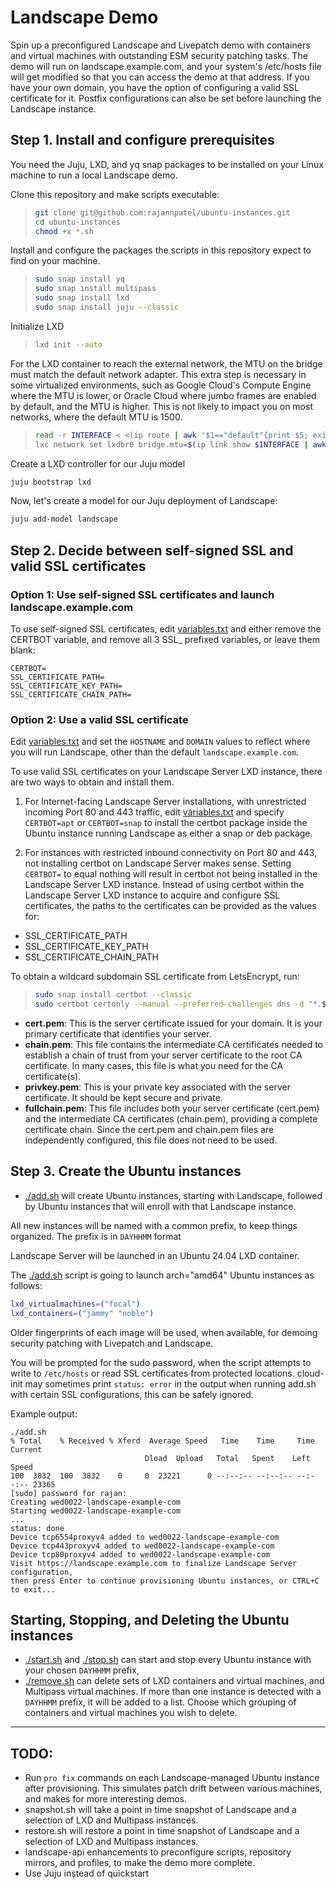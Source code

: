 # Landscape Demo

Spin up a preconfigured Landscape and Livepatch demo with containers and virtual machines with outstanding ESM security patching tasks. The demo will run on landscape.example.com, and your system's /etc/hosts file will get modified so that you can access the demo at that address. If you have your own domain, you have the option of configuring a valid SSL certificate for it. Postfix configurations can also be set before launching the Landscape instance.

## Step 1. Install and configure prerequisites

You need the Juju, LXD, and yq snap packages to be installed on your Linux machine to run a local Landscape demo.

Clone this repository and make scripts executable:

> ```bash
> git clone git@github.com:rajannpatel/ubuntu-instances.git
> cd ubuntu-instances
> chmod +x *.sh
> ```

Install and configure the packages the scripts in this repository expect to find on your machine.

> ```bash
> sudo snap install yq
> sudo snap install multipass
> sudo snap install lxd
> sudo snap install juju --classic
> ```

Initialize LXD

> ```bash
> lxd init --auto
> ```

For the LXD container to reach the external network, the MTU on the bridge must match the default network adapter. This extra step is necessary in some virtualized environments, such as Google Cloud's Compute Engine where the MTU is lower, or Oracle Cloud where jumbo frames are enabled by default, and the MTU is higher. This is not likely to impact you on most networks, where the default MTU is 1500.

> ```bash
> read -r INTERFACE < <(ip route | awk '$1=="default"{print $5; exit}')
> lxc network set lxdbr0 bridge.mtu=$(ip link show $INTERFACE | awk '/mtu/ {print $5}')
> ```

Create a LXD controller for our Juju model

```bash
juju bootstrap lxd
```

Now, let's create a model for our Juju deployment of Landscape:

```bash
juju add-model landscape
```

## Step 2. Decide between self-signed SSL and valid SSL certificates

### Option 1: Use self-signed SSL certificates and launch landscape.example.com

To use self-signed SSL certificates, edit [variables.txt](variables.txt) and either remove the CERTBOT variable, and remove all 3 SSL_ prefixed variables, or leave them blank:

```text
CERTBOT=
SSL_CERTIFICATE_PATH=
SSL_CERTIFICATE_KEY_PATH=
SSL_CERTIFICATE_CHAIN_PATH=
```

### Option 2: Use a valid SSL certificate

Edit [variables.txt](variables.txt) and set the `HOSTNAME` and `DOMAIN` values to reflect where you will run Landscape, other than the default `landscape.example.com`.

To use valid SSL certificates on your Landscape Server LXD instance, there are two ways to obtain and install them.

1.  For Internet-facing Landscape Server installations, with unrestricted incoming Port 80 and 443 traffic, edit [variables.txt](variables.txt) and specify `CERTBOT=apt` or `CERTBOT=snap` to install the certbot package inside the Ubuntu instance running Landscape as either a snap or deb package.

2.  For instances with restricted inbound connectivity on Port 80 and 443, not installing certbot on Landscape Server makes sense. Setting `CERTBOT=` to equal nothing will result in certbot not being installed in the Landscape Server LXD instance. Instead of using certbot within the Landscape Server LXD instance to acquire and configure SSL certificates, the paths to the certificates can be provided as the values for:
   - SSL_CERTIFICATE_PATH
   - SSL_CERTIFICATE_KEY_PATH
   - SSL_CERTIFICATE_CHAIN_PATH

To obtain a wildcard subdomain SSL certificate from LetsEncrypt, run:

> ```bash
> sudo snap install certbot --classic
> sudo certbot certonly --manual --preferred-challenges dns -d "*.$(grep '^DOMAIN=' variables.txt | cut -d'=' -f2)"
> ```

-  **cert.pem**: This is the server certificate issued for your domain. It is your primary certificate that identifies your server.
-  **chain.pem**: This file contains the intermediate CA certificates needed to establish a chain of trust from your server certificate to the root CA certificate. In many cases, this file is what you need for the CA certificate(s).
-  **privkey.pem**: This is your private key associated with the server certificate. It should be kept secure and private.
-  **fullchain.pem**: This file includes both your server certificate (cert.pem) and the intermediate CA certificates (chain.pem), providing a complete certificate chain. Since the cert.pem and chain.pem files are independently configured, this file does not need to be used.

## Step 3. Create the Ubuntu instances

-  [./add.sh](add.sh) will create Ubuntu instances, starting with Landscape, followed by Ubuntu instances that will enroll with that Landscape instance.

All new instances will be named with a common prefix, to keep things organized. The prefix is in `DAYHHMM` format

Landscape Server will be launched in an Ubuntu 24.04 LXD container.

The [./add.sh](add.sh) script is going to launch arch="amd64" Ubuntu instances as follows:

```bash
lxd_virtualmachines=("focal")
lxd_containers=("jammy" "noble")
```

Older fingerprints of each image will be used, when available, for demoing security patching with Livepatch and Landscape.

You will be prompted for the sudo password, when the script attempts to write to `/etc/hosts` or read SSL certificates from protected locations. cloud-init may sometimes print `status: error` in the output when running add.sh with certain SSL configurations, this can be safely ignored.

Example output:

```text
./add.sh 
% Total    % Received % Xferd  Average Speed   Time    Time     Time  Current
                              Dload  Upload   Total   Spent    Left  Speed
100  3832  100  3832    0     0  23221      0 --:--:-- --:--:-- --:--:-- 23365
[sudo] password for rajan: 
Creating wed0022-landscape-example-com
Starting wed0022-landscape-example-com    
...
status: done
Device tcp6554proxyv4 added to wed0022-landscape-example-com
Device tcp443proxyv4 added to wed0022-landscape-example-com
Device tcp80proxyv4 added to wed0022-landscape-example-com
Visit https://landscape.example.com to finalize Landscape Server configuration,
then press Enter to continue provisioning Ubuntu instances, or CTRL+C to exit...
```

## Starting, Stopping, and Deleting the Ubuntu instances

-  [./start.sh](start.sh) and [./stop.sh](stop.sh) can start and stop every Ubuntu instance with your chosen `DAYHHMM` prefix, 
-  [./remove.sh](stop.sh) can delete sets of LXD containers and virtual machines, and Multipass virtual machines. If more than one instance is detected with a `DAYHHMM` prefix, it will be added to a list. Choose which grouping of containers and virtual machines you wish to delete.

---

## TODO:

- Run `pro fix` commands on each Landscape-managed Ubuntu instance after provisioning. This simulates patch drift between various machines, and makes for more interesting demos.
- snapshot.sh will take a point in time snapshot of Landscape and a selection of LXD and Multipass instances.
- restore.sh will restore a point in time snapshot of Landscape and a selection of LXD and Multipass instances.
- landscape-api enhancements to preconfigure scripts, repository mirrors, and profiles, to make the demo more complete.
- Use Juju instead of quickstart
